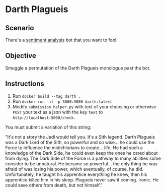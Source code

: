 # Darth Plagueis

## Scenario
There's a [sentiment analysis](https://en.wikipedia.org/wiki/Sentiment_analysis) bot that you want to fool.

## Objective
Smuggle a permutation of the Darth Plagueis monologue past the bot.

## Instructions
1. Run `docker build --tag darth .`
2. Run `docker run -it -p 5000:5000 darth:latest`
3. Modify `submission_helper.py` with text of your choosing or otherwise `POST` your text as a json with the key `text` to `http://localhost:5000/check`.

You must submit a variation of this string:

"It's not a story the Jedi would tell you. It's a Sith legend. Darth Plagueis was a Dark Lord of the Sith, so powerful and so wise... he could use the Force to influence the midichlorians to create... life. He had such a knowledge of the Dark Side, he could even keep the ones he cared about from dying. The Dark Side of the Force is a pathway to many abilities some consider to be unnatural. He became so powerful... the only thing he was afraid of was losing his power, which eventually, of course, he did. Unfortunately, he taught his apprentice everything he knew, then his apprentice killed him in his sleep. Plagueis never saw it coming. Ironic. He could save others from death, but not himself."
